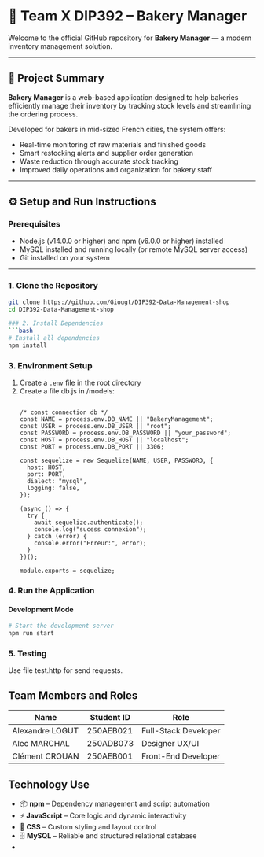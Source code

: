 # 🥖 Team X DIP392 – Bakery Manager

Welcome to the official GitHub repository for **Bakery Manager** — a modern inventory management solution.

---

## 🧩 Project Summary

**Bakery Manager** is a web-based application designed to help bakeries efficiently manage their inventory by tracking stock levels and streamlining the ordering process.

Developed for bakers in mid-sized French cities, the system offers:

- Real-time monitoring of raw materials and finished goods
- Smart restocking alerts and supplier order generation
- Waste reduction through accurate stock tracking
- Improved daily operations and organization for bakery staff

---

## ⚙️ Setup and Run Instructions

### Prerequisites

- Node.js (v14.0.0 or higher) and npm (v6.0.0 or higher) installed  
- MySQL installed and running locally (or remote MySQL server access)  
- Git installed on your system  

---

### 1. Clone the Repository

```bash
git clone https://github.com/Giougt/DIP392-Data-Management-shop
cd DIP392-Data-Management-shop

### 2. Install Dependencies
```bash
# Install all dependencies 
npm install
```

### 3. Environment Setup
1. Create a `.env` file in the root directory
2. Create a file db.js in /models:
   ```const { Sequelize } = require("sequelize");

   /* const connection db */
   const NAME = process.env.DB_NAME || "BakeryManagement";
   const USER = process.env.DB_USER || "root";
   const PASSWORD = process.env.DB_PASSWORD || "your_password";
   const HOST = process.env.DB_HOST || "localhost";
   const PORT = process.env.DB_PORT || 3306; 
   
   const sequelize = new Sequelize(NAME, USER, PASSWORD, {
     host: HOST,
     port: PORT,
     dialect: "mysql",
     logging: false,
   });
   
   (async () => {
     try {
       await sequelize.authenticate();
       console.log("sucess connexion");
     } catch (error) {
       console.error("Erreur:", error);
     }
   })();
   
   module.exports = sequelize;
   ```

### 4. Run the Application

#### Development Mode
```bash
# Start the development server
npm run start
```

### 5. Testing

Use file test.http for send requests.

## Team Members and Roles

| Name              | Student ID   | Role                 |
|-------------------|--------------|----------------------|
| Alexandre LOGUT   | 250AEB021    | Full-Stack Developer |
| Alec MARCHAL      | 250ADB073    |  Designer UX/UI      |
| Clément CROUAN    | 250AEB001    | Front-End Developer  |



## Technology Use

- 📦 **npm** – Dependency management and script automation
- ⚡ **JavaScript** – Core logic and dynamic interactivity
- 🎨 **CSS** – Custom styling and layout control
- 🗄️ **MySQL** – Reliable and structured relational database
- 
